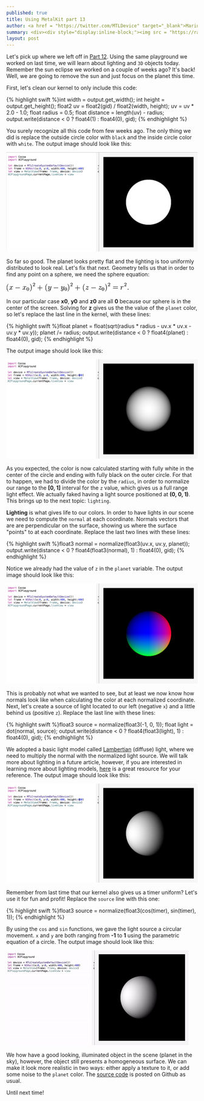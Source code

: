```yaml
---
published: true
title: Using MetalKit part 13
author: <a href = "https://twitter.com/MTLDevice" target="_blank">Marius Horga</a>
summary: <div><div style="display:inline-block;"><img src = "https://raw.githubusercontent.com/MetalKit/images/master/chapter13_7.png" alt="Metal" height="160" width="160"></div><div style="display:inline-block; width:75%; padding-left:1.5em; color:grey; vertical-align:middle;">Moving on to 3D objects in the kernel function. Using the sphere equation to get distances to points in space. Calculating normals calculating and then the color at each normalized coordinate. Learning about diffuse (Lambertian) basic light. Using uniforms again to animate the light source position around the sphere.</div></div> 
layout: post
---
```

Let's pick up where we left off in [Part 12](http://metalkit.org/2016/05/18/using-metalkit-part-12.html). Using the same playground we worked on last time, we will learn about lighting and `3D` objects today. Remember the sun eclipse we worked on a couple of weeks ago? It's back! Well, we are going to remove the sun and just focus on the planet this time.

First, let's clean our kernel to only include this code:

{% highlight swift %}int width = output.get_width();
int height = output.get_height();
float2 uv = float2(gid) / float2(width, height);
uv = uv * 2.0 - 1.0;
float radius = 0.5;
float distance = length(uv) - radius;
output.write(distance < 0 ? float4(1) : float4(0), gid);
{% endhighlight %}

You surely recognize all this code from few weeks ago. The only thing we did is replace the outside circle color with `black` and the inside circle color with `white`. The output image should look like this:

![alt text](https://github.com/MetalKit/images/raw/master/chapter13_0.png "0")

So far so good. The planet looks pretty flat and the lighting is too uniformly distributed to look real. Let's fix that next. Geometry tells us that in order to find any point on a sphere, we need the sphere equation:

![alt text](https://github.com/MetalKit/images/raw/master/chapter13_2.png "2")

In our particular case __x0__, __y0__ and __z0__ are all __0__ because our sphere is in the center of the screen. Solving for __z__ gives us the the value of the `planet` color, so let's replace the last line in the kernel, with these lines:

{% highlight swift %}float planet = float(sqrt(radius * radius - uv.x * uv.x - uv.y * uv.y));
planet /= radius;
output.write(distance < 0 ? float4(planet) : float4(0), gid);
{% endhighlight %}

The output image should look like this:

![alt text](https://github.com/MetalKit/images/raw/master/chapter13_1.png "1")

As you expected, the color is now calculated starting with fully white in the center of the circle and ending  with fully black on the outer circle. For that to happen, we had to divide the color by the `radius`, in order to normalize our range to the __[0, 1]__ interval for the `z` value, which gives us a full range light effect. We actually faked having a light source positioned at __(0, 0, 1)__. This brings up to the next topic: `lighting`.

__Lighting__ is what gives life to our colors. In order to have lights in our scene we need to compute the `normal` at each coordinate. Normals vectors that are are perpendicular on the surface, showing us where the surface "points" to at each coordinate. Replace the last two lines with these lines:

{% highlight swift %}float3 normal = normalize(float3(uv.x, uv.y, planet));
output.write(distance < 0 ? float4(float3(normal), 1) : float4(0), gid);
{% endhighlight %}

Notice we already had the value of `z` in the `planet` variable. The output image should look like this:

![alt text](https://github.com/MetalKit/images/raw/master/chapter13_5.png "5")

This is probably not what we wanted to see, but at least we now know how normals look like when calculating the color at each normalized coordinate. Next, let's create a source of light located to our left (negative `x`) and a little behind us (positive `z`). Replace the last line with these lines:

{% highlight swift %}float3 source = normalize(float3(-1, 0, 1));
float light = dot(normal, source);
output.write(distance < 0 ? float4(float3(light), 1) : float4(0), gid); 
{% endhighlight %}

We adopted a basic light model called [Lambertian](https://en.wikipedia.org/wiki/Lambertian_reflectance) (diffuse) light, where we need to multiply the normal with the normalized light source. We will talk more about lighting in a future article, however, if you are interested in learning more about lighting models, [here](https://www.evl.uic.edu/aej/488/lecture12.html) is a great resource for your reference. The output image should look like this:

![alt text](https://github.com/MetalKit/images/raw/master/chapter13_3.png "3")

Remember from last time that our kernel also gives us a timer uniform? Let's use it for fun and profit! Replace the `source` line with this one:

{% highlight swift %}float3 source = normalize(float3(cos(timer), sin(timer), 1));
{% endhighlight %}

By using the `cos` and `sin` functions, we gave the light source a circular movement. `x` and `y` are both ranging from __-1__ to __1__ using the parametric equation of a circle. The output image should look like this:

![alt text](https://github.com/MetalKit/images/raw/master/chapter13_6.gif "6")

We how have a good looking, illuminated object in the scene (planet in the sky), however, the object still presents a homogeneous surface. We can make it look more realistic in two ways: either apply a texture to it, or add some noise to the `planet` color. The [source code](https://github.com/MetalKit/metal) is posted on Github as usual.

Until next time!
